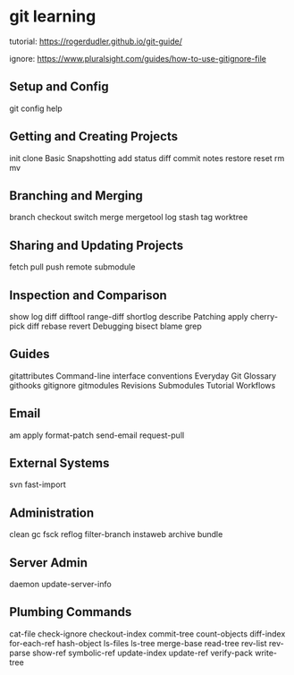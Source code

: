 # git learning
tutorial: https://rogerdudler.github.io/git-guide/

ignore: https://www.pluralsight.com/guides/how-to-use-gitignore-file

## Setup and Config
git
config
help
## Getting and Creating Projects
init
clone
Basic Snapshotting
add
status
diff
commit
notes
restore
reset
rm
mv
## Branching and Merging
branch
checkout
switch
merge
mergetool
log
stash
tag
worktree
## Sharing and Updating Projects
fetch
pull
push
remote
submodule
## Inspection and Comparison
show
log
diff
difftool
range-diff
shortlog
describe
Patching
apply
cherry-pick
diff
rebase
revert
Debugging
bisect
blame
grep
## Guides
gitattributes
Command-line interface conventions
Everyday Git
Glossary
githooks
gitignore
gitmodules
Revisions
Submodules
Tutorial
Workflows
## Email
am
apply
format-patch
send-email
request-pull
## External Systems
svn
fast-import
## Administration
clean
gc
fsck
reflog
filter-branch
instaweb
archive
bundle
## Server Admin
daemon
update-server-info
## Plumbing Commands
cat-file
check-ignore
checkout-index
commit-tree
count-objects
diff-index
for-each-ref
hash-object
ls-files
ls-tree
merge-base
read-tree
rev-list
rev-parse
show-ref
symbolic-ref
update-index
update-ref
verify-pack
write-tree
